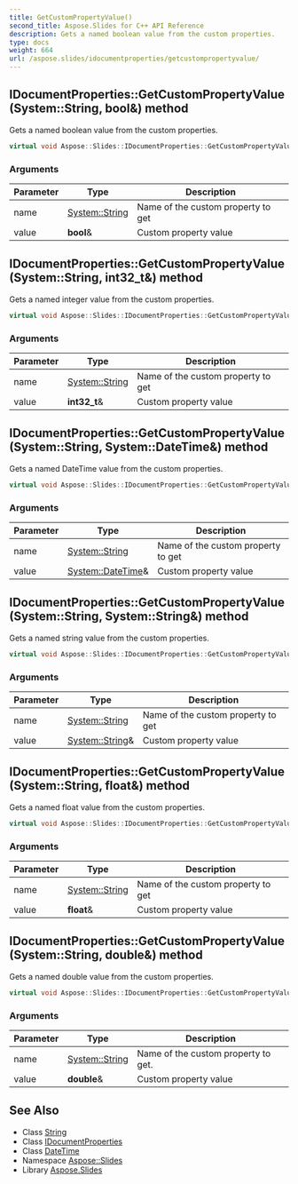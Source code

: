 ```yaml
---
title: GetCustomPropertyValue()
second_title: Aspose.Slides for C++ API Reference
description: Gets a named boolean value from the custom properties.
type: docs
weight: 664
url: /aspose.slides/idocumentproperties/getcustompropertyvalue/
---
```

## IDocumentProperties::GetCustomPropertyValue(System::String, bool\&) method


Gets a named boolean value from the custom properties.

```cpp
virtual void Aspose::Slides::IDocumentProperties::GetCustomPropertyValue(System::String name, bool &value)=0
```


### Arguments

| Parameter | Type | Description |
| --- | --- | --- |
| name | [System::String](../../../system/string/) | Name of the custom property to get |
| value | **bool**\& | Custom property value |

## IDocumentProperties::GetCustomPropertyValue(System::String, int32_t\&) method


Gets a named integer value from the custom properties.

```cpp
virtual void Aspose::Slides::IDocumentProperties::GetCustomPropertyValue(System::String name, int32_t &value)=0
```


### Arguments

| Parameter | Type | Description |
| --- | --- | --- |
| name | [System::String](../../../system/string/) | Name of the custom property to get |
| value | **int32_t**\& | Custom property value |

## IDocumentProperties::GetCustomPropertyValue(System::String, System::DateTime\&) method


Gets a named DateTime value from the custom properties.

```cpp
virtual void Aspose::Slides::IDocumentProperties::GetCustomPropertyValue(System::String name, System::DateTime &value)=0
```


### Arguments

| Parameter | Type | Description |
| --- | --- | --- |
| name | [System::String](../../../system/string/) | Name of the custom property to get |
| value | [System::DateTime](../../../system/datetime/)\& | Custom property value |

## IDocumentProperties::GetCustomPropertyValue(System::String, System::String\&) method


Gets a named string value from the custom properties.

```cpp
virtual void Aspose::Slides::IDocumentProperties::GetCustomPropertyValue(System::String name, System::String &value)=0
```


### Arguments

| Parameter | Type | Description |
| --- | --- | --- |
| name | [System::String](../../../system/string/) | Name of the custom property to get |
| value | [System::String](../../../system/string/)\& | Custom property value |

## IDocumentProperties::GetCustomPropertyValue(System::String, float\&) method


Gets a named float value from the custom properties.

```cpp
virtual void Aspose::Slides::IDocumentProperties::GetCustomPropertyValue(System::String name, float &value)=0
```


### Arguments

| Parameter | Type | Description |
| --- | --- | --- |
| name | [System::String](../../../system/string/) | Name of the custom property to get |
| value | **float**\& | Custom property value |

## IDocumentProperties::GetCustomPropertyValue(System::String, double\&) method


Gets a named double value from the custom properties.

```cpp
virtual void Aspose::Slides::IDocumentProperties::GetCustomPropertyValue(System::String name, double &value)=0
```


### Arguments

| Parameter | Type | Description |
| --- | --- | --- |
| name | [System::String](../../../system/string/) | Name of the custom property to get. |
| value | **double**\& | Custom property value |

## See Also

* Class [String](../../../system/string/)
* Class [IDocumentProperties](../)
* Class [DateTime](../../../system/datetime/)
* Namespace [Aspose::Slides](../../)
* Library [Aspose.Slides](../../../)